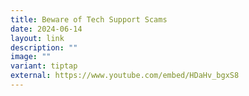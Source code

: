 ```yaml
---
title: Beware of Tech Support Scams
date: 2024-06-14
layout: link
description: ""
image: ""
variant: tiptap
external: https://www.youtube.com/embed/HDaHv_bgxS8
---
```

